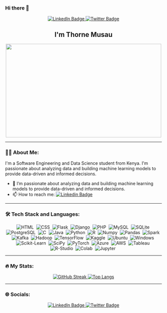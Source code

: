 ### Hi there 👋

<div id="badges" align="center">
  <a href="https://www.linkedin.com/in/thorne-musau/" target="_blank">
    <img src="https://img.shields.io/badge/LinkedIn-blue?style=for-the-badge&logo=linkedin&logoColor=white" alt="LinkedIn Badge"/>
  </a>
  <a href="https://twitter.com/mvs4v" target="_blank">
    <img src="https://img.shields.io/badge/Twitter-blue?style=for-the-badge&logo=twitter&logoColor=white" alt="Twitter Badge"/>
  </a>
</div>
<img src="https://komarev.com/ghpvc/?username=Thorne-Musau&style=flat-square&color=blue" alt=""/>

<h2 align="center">
  I'm Thorne Musau
</h2>
<div align="center">
  <img src="https://media.giphy.com/media/dWesBcTLavkZuG35MI/giphy.gif" width="500" height="300"/>
</div>

---

### 👨‍💻 About Me:

I'm a Software Engineering and Data Science student from Kenya. I'm passionate about analyzing data and building machine learning models to provide data-driven and informed decisions.

- 🔭 I’m passionate about analyzing data and building machine learning models to provide data-driven and informed decisions.
- 📫 How to reach me: [![Linkedin Badge](https://img.shields.io/badge/-ThorneMusau-blue?style=flat&logo=Linkedin&logoColor=white)](https://www.linkedin.com/in/thorne-musau-9b2361232/)

---

### 🛠️ Tech Stack and Languages:

<div align="center">
  <img src="https://img.shields.io/badge/HTML5-E34F26?style=for-the-badge&logo=html5&logoColor=white" title="HTML5" alt="HTML" />&nbsp;
  <img src="	https://img.shields.io/badge/CSS3-1572B6?style=for-the-badge&logo=css3&logoColor=white" title="CSS3" alt="CSS" />&nbsp;
  <img src="https://img.shields.io/badge/Flask-000000?style=for-the-badge&logo=flask&logoColor=white" title="Flask" alt="Flask" />&nbsp;
  <img src="https://img.shields.io/badge/Django-092E20?style=for-the-badge&logo=django&logoColor=white" title="Django" alt="Django" />&nbsp;
  <img src="https://img.shields.io/badge/PHP-777BB4?style=for-the-badge&logo=php&logoColor=white" title="PHP" alt="PHP" />&nbsp;
  <img src="https://img.shields.io/badge/MySQL-00000F?style=for-the-badge&logo=mysql&logoColor=white" title="MySQL" alt="MySQL" />&nbsp;
  <img src="https://img.shields.io/badge/SQLite-07405E?style=for-the-badge&logo=sqlite&logoColor=white" title="SQLite" alt="SQLite" />&nbsp;
  <img src="https://img.shields.io/badge/PostgreSQL-316192?style=for-the-badge&logo=postgresql&logoColor=white" title="PostgreSQL" alt="PostgreSQL" "/>&nbsp;
  <img src="https://img.shields.io/badge/C-00599C?style=for-the-badge&logo=c&logoColor=white" title="C" alt="C" />&nbsp;
  <img src="https://img.shields.io/badge/Java-ED8B00?style=for-the-badge&logo=openjdk&logoColor=white" title="Java" alt="Java" />&nbsp;
  <img src="https://img.shields.io/badge/Python-14354C?style=for-the-badge&logo=python&logoColor=white" title="Python" alt="Python" />&nbsp;
  <img src="https://img.shields.io/badge/R-276DC3?style=for-the-badge&logo=r&logoColor=white" title="R" alt="R" />&nbsp;
  <img src="https://img.shields.io/badge/numpy-%23013243.svg?style=for-the-badge&logo=numpy&logoColor=white" title="Numpy" alt="Numpy" />&nbsp;
  <img src="https://img.shields.io/badge/pandas-%23150458.svg?style=for-the-badge&logo=pandas&logoColor=white" title="Pandas" alt="Pandas" />&nbsp;
  <img src="https://img.shields.io/badge/Apache%20Spark-FDEE21?style=flat-square&logo=apachespark&logoColor=black" title="Spark" alt="Spark" />&nbsp;
  <img src="https://img.shields.io/badge/Apache%20Kafka-000?style=for-the-badge&logo=apachekafka" title="Kafka" alt="Kafka" />&nbsp;
  <img src="https://img.shields.io/badge/Apache%20Hadoop-66CCFF?style=for-the-badge&logo=apachehadoop&logoColor=black" title="Hadoop" alt="Hadoop" />&nbsp;
  <img src="https://img.shields.io/badge/TensorFlow-FF6F00?style=for-the-badge&logo=tensorflow&logoColor=white" title="TensorFlow" alt="TensorFlow" />&nbsp;
  <img src="https://img.shields.io/badge/Kaggle-20BEFF?style=for-the-badge&logo=Kaggle&logoColor=white" title="Kaggle" alt="Kaggle" />&nbsp;
  <img src="https://img.shields.io/badge/Linux-FCC624?style=for-the-badge&logo=linux&logoColor=black" title="Ubuntu" alt="Ubuntu" />&nbsp;
  <img src="https://img.shields.io/badge/Windows-0078D6?style=for-the-badge&logo=windows&logoColor=white" title="Windows" alt="Windows" />&nbsp;
  <img src="https://img.shields.io/badge/scikit--learn-%23F7931E.svg?style=for-the-badge&logo=scikit-learn&logoColor=white" title="Scikit-Learn" alt="Scikit-Learn" />&nbsp;
  <img src="https://img.shields.io/badge/SciPy-%230C55A5.svg?style=for-the-badge&logo=scipy&logoColor=%white" title="SciPy" alt="SciPy" />&nbsp;
  <img src="https://img.shields.io/badge/PyTorch-%23EE4C2C.svg?style=for-the-badge&logo=PyTorch&logoColor=white" title="PyTorch" alt="PyTorch" />&nbsp;
  <img src="https://img.shields.io/badge/Microsoft_Azure-0089D6?style=for-the-badge&logo=microsoft-azure&logoColor=white" title="Azure" alt="Azure" />&nbsp;
  <img src="https://img.shields.io/badge/Amazon_AWS-232F3E?style=for-the-badge&logo=amazon-aws&logoColor=white" title="AWS" alt="AWS" />&nbsp;
  <img src="https://img.shields.io/badge/Tableau-E97627?style=for-the-badge&logo=Tableau&logoColor=white" title="Tableau" alt="Tableau" />&nbsp;
  <img src="https://img.shields.io/badge/RStudio-75AADB?style=for-the-badge&logo=RStudio&logoColor=white" title="R-Studio" alt="R-Studio" />&nbsp;
  <img src="https://img.shields.io/badge/Colab-F9AB00?style=for-the-badge&logo=googlecolab&color=525252" title="Colab" alt="Colab" />&nbsp;
  <img src="https://img.shields.io/badge/jupyter-%23FA0F00.svg?style=for-the-badge&logo=jupyter&logoColor=white" title="Jupyter" alt="Jupyter" />&nbsp;
</div>

---

### 🔥 My Stats:

<div align="center">
  <a href="https://git.io/streak-stats">
    <img src="https://streak-stats.demolab.com/?user=Thorne-Musau" alt="GitHub Streak"/>
  </a>
  <a href="https://github.com/anuraghazra/github-readme-stats">
    <img src="https://github-readme-stats.vercel.app/api/top-langs/?username=Thorne-Musau&layout=compact&theme=vision-friendly-dark" alt="Top Langs"/>
  </a>
</div>

---

### 🌐 Socials:

<div align="center">
  <a href="https://www.linkedin.com/in/thorne-musau/" target="_blank">
    <img src="https://img.shields.io/badge/LinkedIn-blue?style=for-the-badge&logo=linkedin&logoColor=white" alt="LinkedIn Badge"/>
  </a>
  <a href="https://twitter.com/mvs4v" target="_blank">
    <img src="https://img.shields.io/badge/Twitter-blue?style=for-the-badge&logo=twitter&logoColor=white" alt="Twitter Badge"/>
  </a>
</div>
